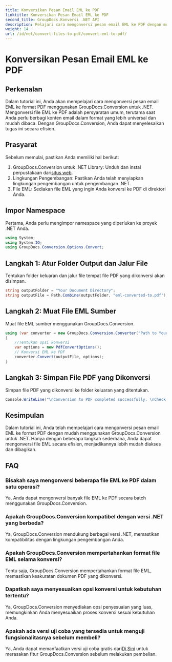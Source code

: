 ```yaml
---
title: Konversikan Pesan Email EML ke PDF
linktitle: Konversikan Pesan Email EML ke PDF
second_title: GroupDocs.Konversi .NET API
description: Pelajari cara mengonversi pesan email EML ke PDF dengan mudah menggunakan GroupDocs.Conversion untuk .NET.
weight: 14
url: /id/net/convert-files-to-pdf/convert-eml-to-pdf/
---
```


# Konversikan Pesan Email EML ke PDF

## Perkenalan
Dalam tutorial ini, Anda akan mempelajari cara mengonversi pesan email EML ke format PDF menggunakan GroupDocs.Conversion untuk .NET. Mengonversi file EML ke PDF adalah persyaratan umum, terutama saat Anda perlu berbagi konten email dalam format yang lebih universal dan mudah dibaca. Dengan GroupDocs.Conversion, Anda dapat menyelesaikan tugas ini secara efisien.
## Prasyarat
Sebelum memulai, pastikan Anda memiliki hal berikut:
1.  GroupDocs.Conversion untuk .NET Library: Unduh dan instal perpustakaan dari[situs web](https://releases.groupdocs.com/conversion/net/).
2. Lingkungan Pengembangan: Pastikan Anda telah menyiapkan lingkungan pengembangan untuk pengembangan .NET.
3. File EML: Sediakan file EML yang ingin Anda konversi ke PDF di direktori Anda.

## Impor Namespace
Pertama, Anda perlu mengimpor namespace yang diperlukan ke proyek .NET Anda. 
```csharp
using System;
using System.IO;
using GroupDocs.Conversion.Options.Convert;
```
## Langkah 1: Atur Folder Output dan Jalur File
Tentukan folder keluaran dan jalur file tempat file PDF yang dikonversi akan disimpan.
```csharp
string outputFolder = "Your Document Directory";
string outputFile = Path.Combine(outputFolder, "eml-converted-to.pdf");
```
## Langkah 2: Muat File EML Sumber
Muat file EML sumber menggunakan GroupDocs.Conversion.
```csharp
using (var converter = new GroupDocs.Conversion.Converter("Path to Your EML File"))
{
    //Tentukan opsi konversi
    var options = new PdfConvertOptions();
    // Konversi EML ke PDF
    converter.Convert(outputFile, options);
}
```
## Langkah 3: Simpan File PDF yang Dikonversi
Simpan file PDF yang dikonversi ke folder keluaran yang ditentukan.
```csharp
Console.WriteLine("\nConversion to PDF completed successfully. \nCheck output in {0}", outputFolder);
```

## Kesimpulan
Dalam tutorial ini, Anda telah mempelajari cara mengonversi pesan email EML ke format PDF dengan mudah menggunakan GroupDocs.Conversion untuk .NET. Hanya dengan beberapa langkah sederhana, Anda dapat mengonversi file EML secara efisien, menjadikannya lebih mudah diakses dan dibagikan.
## FAQ
### Bisakah saya mengonversi beberapa file EML ke PDF dalam satu operasi?
Ya, Anda dapat mengonversi banyak file EML ke PDF secara batch menggunakan GroupDocs.Conversion.
### Apakah GroupDocs.Conversion kompatibel dengan versi .NET yang berbeda?
Ya, GroupDocs.Conversion mendukung berbagai versi .NET, memastikan kompatibilitas dengan lingkungan pengembangan Anda.
### Apakah GroupDocs.Conversion mempertahankan format file EML selama konversi?
Tentu saja, GroupDocs.Conversion mempertahankan format file EML, memastikan keakuratan dokumen PDF yang dikonversi.
### Dapatkah saya menyesuaikan opsi konversi untuk kebutuhan tertentu?
Ya, GroupDocs.Conversion menyediakan opsi penyesuaian yang luas, memungkinkan Anda menyesuaikan proses konversi sesuai kebutuhan Anda.
### Apakah ada versi uji coba yang tersedia untuk menguji fungsionalitasnya sebelum membeli?
 Ya, Anda dapat memanfaatkan versi uji coba gratis dari[Di Sini](https://releases.groupdocs.com/) untuk merasakan fitur GroupDocs.Conversion sebelum melakukan pembelian.